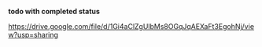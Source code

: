 **todo with completed status**


https://drive.google.com/file/d/1Gi4aClZgUlbMs8OGqJqAEXaFt3EgohNj/view?usp=sharing
